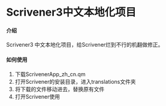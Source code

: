 # Scrivener3中文本地化项目

#### 介绍
Scrivener3 中文本地化项目，给Scrivener烂到不行的机翻做修正。

#### 如何使用

1.  下载ScrivenerApp_zh_cn.qm
2.  打开Scrivener的安装目录，进入translations文件夹
3.  将下载的文件移动进去，替换原有文件
4.  打开Scrivener使用
